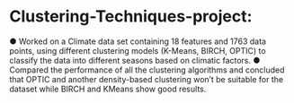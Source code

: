 # Clustering-Techniques-project:

● Worked on a Climate data set containing 18 features and 1763 data points, using different clustering 
models (K-Means, BIRCH, OPTIC) to classify the data into different seasons based on climatic factors.
● Compared the performance of all the clustering algorithms and concluded that OPTIC and another 
density-based clustering won’t be suitable for the dataset while BIRCH and KMeans show good results.
